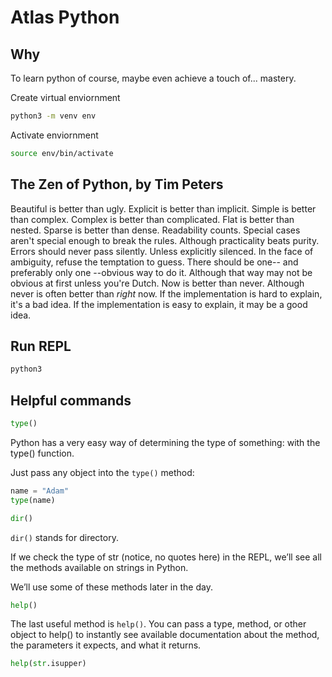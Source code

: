 # Atlas Python

## Why

To learn python of course, maybe even achieve a touch of... mastery.

Create virtual enviornment

```bash
python3 -m venv env
```

Activate enviornment

```bash
source env/bin/activate
```

## The Zen of Python, by Tim Peters

Beautiful is better than ugly.
Explicit is better than implicit.
Simple is better than complex.
Complex is better than complicated.
Flat is better than nested.
Sparse is better than dense.
Readability counts.
Special cases aren't special enough to break the rules.
Although practicality beats purity.
Errors should never pass silently.
Unless explicitly silenced.
In the face of ambiguity, refuse the temptation to guess.
There should be one-- and preferably only one --obvious way to do it.
Although that way may not be obvious at first unless you're Dutch.
Now is better than never.
Although never is often better than _right_ now.
If the implementation is hard to explain, it's a bad idea.
If the implementation is easy to explain, it may be a good idea.

## Run REPL

```bash
python3
```

## Helpful commands

```python
type()
```

Python has a very easy way of determining the type of something: with the type() function.

Just pass any object into the `type()` method:

```python
name = "Adam"
type(name)
```

```python
dir()
```

`dir()` stands for directory.

If we check the type of str (notice, no quotes here) in the REPL, we’ll see all the methods available on strings in Python.

We’ll use some of these methods later in the day.

```python
help()
```

The last useful method is `help()`.
You can pass a type, method, or other object to help() to instantly see available documentation about the method, the parameters it expects, and what it returns.

```python
help(str.isupper)
```

